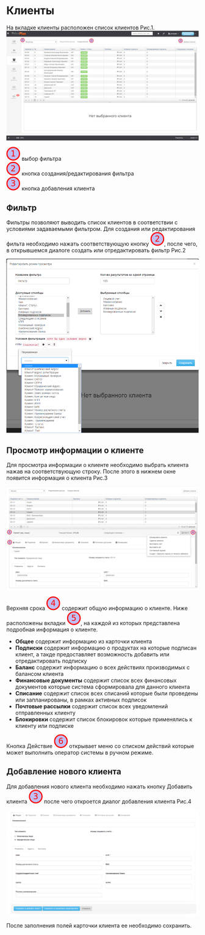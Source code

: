 # Клиенты  

На вкладке клиенты расположен список клиентов Рис.1.  
![](klients1.png)  

![](1.png) выбор фильтра  
![](2.png) кнопка создания/редактирования фильтра  
![](3.png) кнопка добавления клиента

## Фильтр  
Фильтры позволяют выводить список клиентов в соответствии с условиями задаваемыми фильтром. Для создания или редактирования фильта необходимо нажать соответствующую кнопку ![](2.png), после чего, в открывшемся диалоге создать или отредактировать фильтр Рис.2  

![](klients2.png)  

## Просмотр информации о клиенте  
Для просмотра информации о клиенте необходимо выбрать клиента нажав на соответствующую строку. После этого в нижнем окне появится информация о клиента Рис.3

![](klients3.png)  

Верхняя срока ![](4.png) содержит общую информацию о клиенте. Ниже расположены вкладки ![](5.png), на каждой из которых представлена подробная информация о клиенте.
  
* **Общее** содержит информацию из карточки клиента  
* **Подписки** содержит информацию о продуктах на которые подписан клиент, а такде предоставляет возможность добавить или отредактировать подписку  
* **Баланс** содержит информацию о всех действиях производимых с балансом клиента  
* **Финансовые документы** содержит список всех финансовых документов которые система сформировала для данного клиента  
* **Списание** содержит список всех списаний которые были проведены или запланированы, в рамках активных подписок  
* **Почтовые рассылки** содержит список всех уведомлений отправленных клиенту  
* **Блокировки** содержит список блокировок которые применялись к клиенту или подписке  

Кнопка Действие ![](6.png) открывает меню со списком действий которые может выполнить оператор системы в ручном режиме.

## Добавление нового клиента  
Для добавления нового клиента необходимо нажать кнопку Добавить клиента ![](3.png) после чего откроется диалог добавления клиента Рис.4

![](klients4.png)  

После заполнения полей карточки клиента ее необходимо сохранить.




